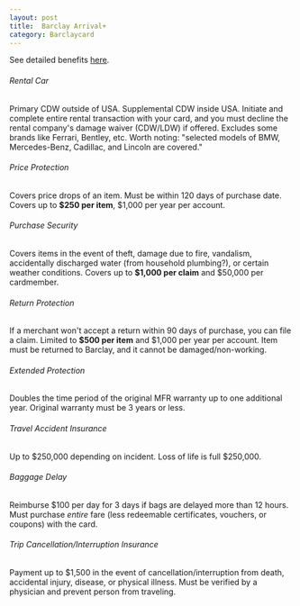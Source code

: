 ```yaml
---
layout: post
title:  Barclay Arrival+ 
category: Barclaycard
---
```



See detailed benefits [here](https://www.barclaycardus.com/servicing/img/base/guideBenefits/BAR-4667-4_AIR_MX.pdf "Arrival+ Benefits Guide").

###### Rental Car

Primary CDW outside of USA. Supplemental CDW inside USA. Initiate and complete entire rental transaction with your card, and you must decline the rental company's damage waiver (CDW/LDW) if offered. Excludes some brands like Ferrari, Bentley, etc. Worth noting: "selected models of BMW, Mercedes-Benz, Cadillac, and Lincoln are covered." 

###### Price Protection 

Covers price drops of an item. Must be within 120 days of purchase date. Covers up to **$250 per item**, $1,000 per year per account. 

###### Purchase Security

Covers items in the event of theft, damage due to fire, vandalism, accidentally discharged water (from household plumbing?), or certain weather conditions. Covers up to **$1,000 per claim** and $50,000 per cardmember. 

###### Return Protection 

If a merchant won't accept a return within 90 days of purchase, you can file a claim. Limited to **$500 per item** and $1,000 per year per account. Item must be returned to Barclay, and it cannot be damaged/non-working.

###### Extended Protection 

Doubles the time period of the original MFR warranty up to one additional year. Original warranty must be 3 years or less. 

###### Travel Accident Insurance

Up to $250,000 depending on incident. Loss of life is full $250,000. 

###### Baggage Delay

Reimburse $100 per day for 3 days if bags are delayed more than 12 hours. Must purchase *entire* fare (less redeemable certificates, vouchers, or coupons) with the card.  

###### Trip Cancellation/Interruption Insurance

Payment up to $1,500 in the event of cancellation/interruption from death, accidental injury, disease, or physical illness. Must be verified by a physician and prevent person from traveling. 
